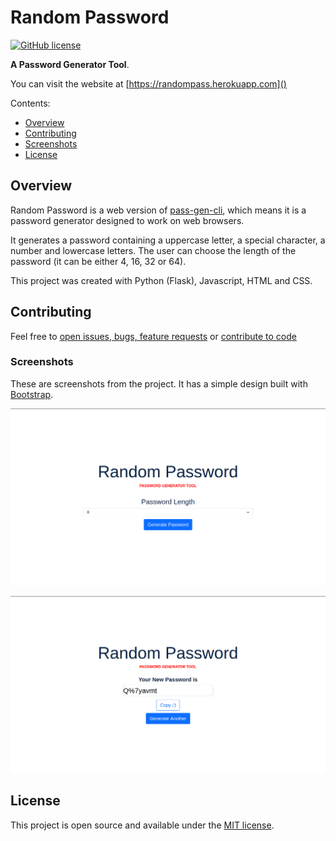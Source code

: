 # Random Password

<a href="https://github.com/gcmaciel/random-pass/blob/master/LICENSE"><img alt="GitHub license" src="https://img.shields.io/badge/License-MIT-green.svg"></a>

**A Password Generator Tool**.

You can visit the website at [https://randompass.herokuapp.com]()

Contents:
- [Overview]()
- [Contributing]()
- [Screenshots]()
- [License]()


## Overview

Random Password is a web version of [pass-gen-cli](https://github.com/gcmaciel/pass-gen-cli), which means it is a password generator designed to work on web browsers.

It generates a password containing a uppercase letter, a special character, a number and lowercase letters. The user can choose the length of the password (it can be either 4, 16, 32 or 64).

This project was created with Python (Flask), Javascript, HTML and CSS.

## Contributing

Feel free to [open issues, bugs, feature requests](https://github.com/gcmaciel/random-pass/issues) or [contribute to code](https://github.com/gcmaciel/random-pass/pulls)

### Screenshots

These are screenshots from the project. It has a simple design built with [Bootstrap](https://getbootstrap.com/).

![Screenshot](https://github.com/gcmaciel/random-pass/blob/master/images/Screenshot_index.png)

![Screenshot](https://github.com/gcmaciel/random-pass/blob/master/images/Screenshot_new_password.png)

## License

This project is open source and available under the [MIT license](LICENSE).
